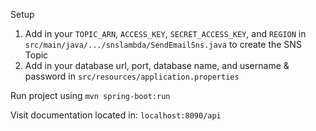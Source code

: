 Setup
1. Add in your `TOPIC_ARN`, `ACCESS_KEY`, `SECRET_ACCESS_KEY`, and `REGION` in `src/main/java/.../snslambda/SendEmailSns.java` to create the SNS Topic
2. Add in your database url, port, database name, and username & password in `src/resources/application.properties`

Run project using ```mvn spring-boot:run```

Visit documentation located in: ```localhost:8090/api```
